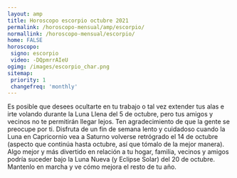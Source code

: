 ```yaml
---
layout: amp
title: Horoscopo escorpio octubre 2021 
permalink: /horoscopo-mensual/amp/escorpio/
normallink: /horoscopo-mensual/escorpio/
home: FALSE
horoscopo:
 signo: escorpio
 video: -DQpmrrAIeU
ogimg: /images/escorpio_char.png
sitemap:
 priority: 1
 changefreq: 'monthly'
---
```



Es posible que desees ocultarte en tu trabajo o tal vez extender tus alas e irte volando durante la Luna Llena del 5 de octubre, pero tus amigos y vecinos no te permitirán llegar lejos. Ten agradecimiento de que la gente se preocupe por ti. Disfruta de un fin de semana lento y cuidadoso cuando la Luna en Capricornio vea a Saturno volverse retrógrado el 14 de octubre (aspecto que continúa hasta octubre, así que tómalo de la mejor manera). Algo mejor y más divertido en relación a tu hogar,  familia, vecinos y amigos podría suceder bajo la Luna Nueva (y Eclipse Solar) del 20 de octubre. Mantenlo en marcha y ve cómo mejora el resto de tu año.